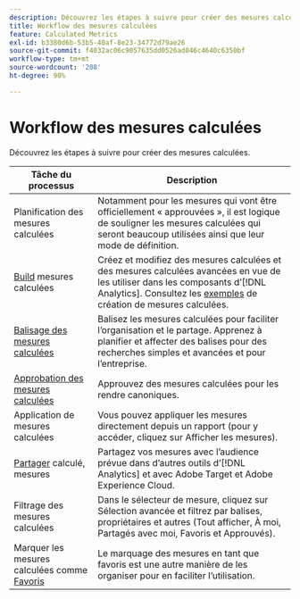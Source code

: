 ```yaml
---
description: Découvrez les étapes à suivre pour créer des mesures calculées.
title: Workflow des mesures calculées
feature: Calculated Metrics
exl-id: b3380d6b-53b5-40af-8e23-34772d79ae26
source-git-commit: f4032ac06c9057635dd0526ad046c4640c6350bf
workflow-type: tm+mt
source-wordcount: '208'
ht-degree: 90%

---
```


# Workflow des mesures calculées

Découvrez les étapes à suivre pour créer des mesures calculées.

| Tâche du processus | Description |
| --- | --- |
| Planification des mesures calculées | Notamment pour les mesures qui vont être officiellement « approuvées », il est logique de souligner les mesures calculées qui seront beaucoup utilisées ainsi que leur mode de définition. |
| [Build](c-build-metrics/cm-build-metrics.md) mesures calculées | Créez et modifiez des mesures calculées et des mesures calculées avancées en vue de les utiliser dans les composants d’[!DNL Analytics].  Consultez les [exemples](c-build-metrics/cm-build-metrics.md) de création de mesures calculées. |
| [Balisage des mesures calculées](cm-tagging.md) | Balisez les mesures calculées pour faciliter l’organisation et le partage. Apprenez à planifier et affecter des balises pour des recherches simples et avancées et pour l’entreprise. |
| [Approbation des mesures calculées](cm-approving.md) | Approuvez des mesures calculées pour les rendre canoniques. |
| Application de mesures calculées | Vous pouvez appliquer les mesures directement depuis un rapport (pour y accéder, cliquez sur Afficher les mesures). |
| [Partager](cm-sharing.md) calculé, mesures | Partagez vos mesures avec l’audience prévue dans d’autres outils d’[!DNL Analytics] et avec Adobe Target et Adobe Experience Cloud. |
| Filtrage des mesures calculées | Dans le sélecteur de mesure, cliquez sur Sélection avancée et filtrez par balises, propriétaires et autres (Tout afficher, À moi, Partagés avec moi, Favoris et Approuvés). |
| Marquer les mesures calculées comme [Favoris](cm-finding.md) | Le marquage des mesures en tant que favoris est une autre manière de les organiser pour en faciliter l’utilisation. |
